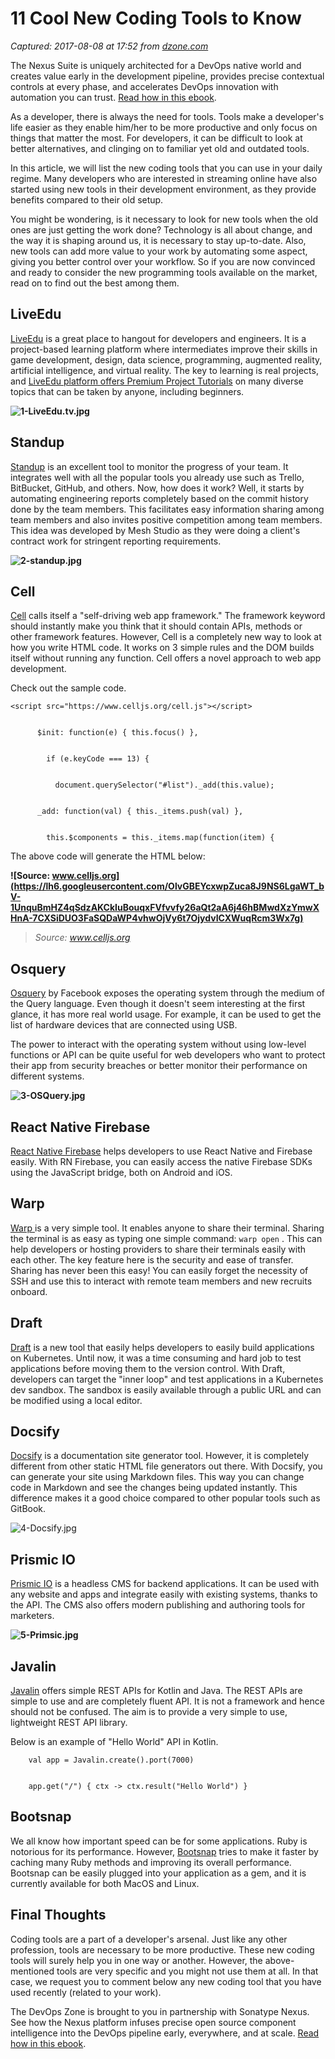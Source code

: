 # 11 Cool New Coding Tools to Know

_Captured: 2017-08-08 at 17:52 from [dzone.com](https://dzone.com/articles/11-cool-new-coding-tools-to-know?edition=313400&utm_source=Daily%20Digest&utm_medium=email&utm_campaign=Daily%20Digest%202017-08-07)_

The Nexus Suite is uniquely architected for a DevOps native world and creates value early in the development pipeline, provides precise contextual controls at every phase, and accelerates DevOps innovation with automation you can trust. [Read how in this ebook](https://dzone.com/go?i=222229&u=https%3A%2F%2Fwww.sonatype.com%2Faccelerate-devops-early-everywhere-at-scale-ebook%3Futm_campaign%3Ddzone%26utm_source%3Dearly%2520everywhere%2520ebook).

As a developer, there is always the need for tools. Tools make a developer's life easier as they enable him/her to be more productive and only focus on things that matter the most. For developers, it can be difficult to look at better alternatives, and clinging on to familiar yet old and outdated tools.

In this article, we will list the new coding tools that you can use in your daily regime. Many developers who are interested in streaming online have also started using new tools in their development environment, as they provide benefits compared to their old setup.

You might be wondering, is it necessary to look for new tools when the old ones are just getting the work done? Technology is all about change, and the way it is shaping around us, it is necessary to stay up-to-date. Also, new tools can add more value to your work by automating some aspect, giving you better control over your workflow. So if you are now convinced and ready to consider the new programming tools available on the market, read on to find out the best among them.

## LiveEdu

[LiveEdu](https://www.liveedu.tv/) is a great place to hangout for developers and engineers. It is a project-based learning platform where intermediates improve their skills in game development, design, data science, programming, augmented reality, artificial intelligence, and virtual reality. The key to learning is real projects, and [LiveEdu platform offers Premium Project Tutorials](https://www.liveedu.tv/projects/premium/) on many diverse topics that can be taken by anyone, including beginners.

**![1-LiveEdu.tv.jpg](https://lh6.googleusercontent.com/E4r22KXTKTjX3a-X9kWqGIuEQ_VCJeBwNLleMJrCFZJjaWtOwANBWkqlIV4LGRfVTBwtoQi4WzSVvZrOuGeMZRmkcE0lhlOVGytigINtnnFFWQetArlqFUVRuZiouVFy9ePXCzdD)**

## Standup

[Standup](https://getstandup.com/) is an excellent tool to monitor the progress of your team. It integrates well with all the popular tools you already use such as Trello, BitBucket, GitHub, and others. Now, how does it work? Well, it starts by automating engineering reports completely based on the commit history done by the team members. This facilitates easy information sharing among team members and also invites positive competition among team members. This idea was developed by Mesh Studio as they were doing a client's contract work for stringent reporting requirements.

**![2-standup.jpg](https://lh4.googleusercontent.com/R6Yc3mj7-M25aKkqejP4Lr7xtDT-MMtzKAK93v_m8JoQ04WBJZmSKd_eYTYWuanW32-9UUPgoSn9xoSmodYkQDBxiefFI0BxDTUN2NF95mYmunQc6dEncZMbTLxHyxKZQCEK4Iz5)**

## Cell

[Cell](http://www.celljs.org/) calls itself a "self-driving web app framework." The framework keyword should instantly make you think that it should contain APIs, methods or other framework features. However, Cell is a completely new way to look at how you write HTML code. It works on 3 simple rules and the DOM builds itself without running any function. Cell offers a novel approach to web app development.

Check out the sample code.
    
    
    <script src="https://www.celljs.org/cell.js"></script>
    
    
          $init: function(e) { this.focus() },
    
    
            if (e.keyCode === 13) {
    
    
              document.querySelector("#list")._add(this.value);
    
    
          _add: function(val) { this._items.push(val) },
    
    
            this.$components = this._items.map(function(item) {

The above code will generate the HTML below:

**![Source: www.celljs.org](https://lh6.googleusercontent.com/OlvGBEYcxwpZuca8J9NS6LgaWT_bV-1UnquBmHZ4qSdzAKCkIuBouqxFVfvvfy26aQt2aA6j46hBMwdXzYmwXHnA-7CXSiDUO3FaSQDaWP4vhwOjVy6t7OjydvICXWuqRcm3Wx7g)**

> _Source: www.celljs.org_

## Osquery

[Osquery](https://osquery.io) by Facebook exposes the operating system through the medium of the Query language. Even though it doesn't seem interesting at the first glance, it has more real world usage. For example, it can be used to get the list of hardware devices that are connected using USB.

The power to interact with the operating system without using low-level functions or API can be quite useful for web developers who want to protect their app from security breaches or better monitor their performance on different systems.

**![3-OSQuery.jpg](https://lh5.googleusercontent.com/8nYpg0gjQOd1DXlLTCRCeBmx49T2CP1IRbIrCfpB9w1c3AtXirqGnDbwTZ_ahvItpcjH18IheE0A-l-iSZZfps5J3-yQZG1Q8TIAij8WBa1WdBM9nSD8uoQdogHpaOfcG33BtqmT)**

## React Native Firebase

[React Native Firebase](https://github.com/invertase/react-native-firebase?ref=stackshare) helps developers to use React Native and Firebase easily. With RN Firebase, you can easily access the native Firebase SDKs using the JavaScript bridge, both on Android and iOS.

## Warp

[Warp ](https://github.com/spolu/warp?ref=stackshare)is a very simple tool. It enables anyone to share their terminal. Sharing the terminal is as easy as typing one simple command: `warp open` . This can help developers or hosting providers to share their terminals easily with each other. The key feature here is the security and ease of transfer. Sharing has never been this easy! You can easily forget the necessity of SSH and use this to interact with remote team members and new recruits onboard.

## Draft

[Draft](https://github.com/Azure/draft) is a new tool that easily helps developers to easily build applications on Kubernetes. Until now, it was a time consuming and hard job to test applications before moving them to the version control. With Draft, developers can target the "inner loop" and test applications in a Kubernetes dev sandbox. The sandbox is easily available through a public URL and can be modified using a local editor.

## Docsify

[Docsify](https://docsify.js.org) is a documentation site generator tool. However, it is completely different from other static HTML file generators out there. With Docsify, you can generate your site using Markdown files. This way you can change code in Markdown and see the changes being updated instantly. This difference makes it a good choice compared to other popular tools such as GitBook.

![4-Docsify.jpg](https://lh5.googleusercontent.com/tAHDBFi5HvmlL4grgop7XDpYNMl-9s4UAoqnUiLWmCTsTxzwznTOW5fH6xU0QBjn-9EycsTSaDR57gkkKb3W67AE84OO_ezrvleT03D51i55Ib8-ZjJ0BK1RTwJhiceSQ2OJ3OFX)

## Prismic IO

[Prismic IO](https://prismic.io/) is a headless CMS for backend applications. It can be used with any website and apps and integrate easily with existing systems, thanks to the API. The CMS also offers modern publishing and authoring tools for marketers.

**![5-Primsic.jpg](https://lh4.googleusercontent.com/StzrB7FgFj4f6zzvfk_2t1Eq1VABg2Qu_NWkTXUX9d8WEQaKHwIqW6AR-yAQfMB9MtUN7MKWmCKubOWL4YiRuCbYs_m85ts5rCHykaDB05vB9uiui6JHfF9zPQ6w_NCJ-D_vPrdd)**

## Javalin

[Javalin](https://javalin.io/?ref=stackshare) offers simple REST APIs for Kotlin and Java. The REST APIs are simple to use and are completely fluent API. It is not a framework and hence should not be confused. The aim is to provide a very simple to use, lightweight REST API library.

Below is an example of "Hello World" API in Kotlin.
    
    
        val app = Javalin.create().port(7000)
    
    
        app.get("/") { ctx -> ctx.result("Hello World") }

## Bootsnap

We all know how important speed can be for some applications. Ruby is notorious for its performance. However, [Bootsnap](https://stackshare.io/bootsnap?utm_source=sitepoint&utm_medium=guest_post&utm_campaign=top_new_tools_june_2017&utm_term=dev_tools&utm_content=post) tries to make it faster by caching many Ruby methods and improving its overall performance. Bootsnap can be easily plugged into your application as a gem, and it is currently available for both MacOS and Linux.

## Final Thoughts

Coding tools are a part of a developer's arsenal. Just like any other profession, tools are necessary to be more productive. These new coding tools will surely help you in one way or another. However, the above-mentioned tools are very specific and you might not use them at all. In that case, we request you to comment below any new coding tool that you have used recently (related to your work).

The DevOps Zone is brought to you in partnership with Sonatype Nexus. See how the Nexus platform infuses precise open source component intelligence into the DevOps pipeline early, everywhere, and at scale. [Read how in this ebook](https://dzone.com/go?i=222230&u=https%3A%2F%2Fwww.sonatype.com%2Faccelerate-devops-early-everywhere-at-scale-ebook%3Futm_campaign%3Ddzone%26utm_source%3Dearly%2520everywhere%2520ebook).
